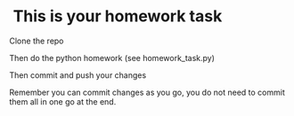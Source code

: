 #  This is your homework task

Clone the repo

Then do the python homework (see homework_task.py)

Then commit and push your changes

Remember you can commit changes as you go, you do not need to commit them all in one go at the end.
